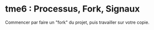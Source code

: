 # tme6 : Processus, Fork, Signaux

Commencer par faire un "fork" du projet, puis travailler sur votre copie.